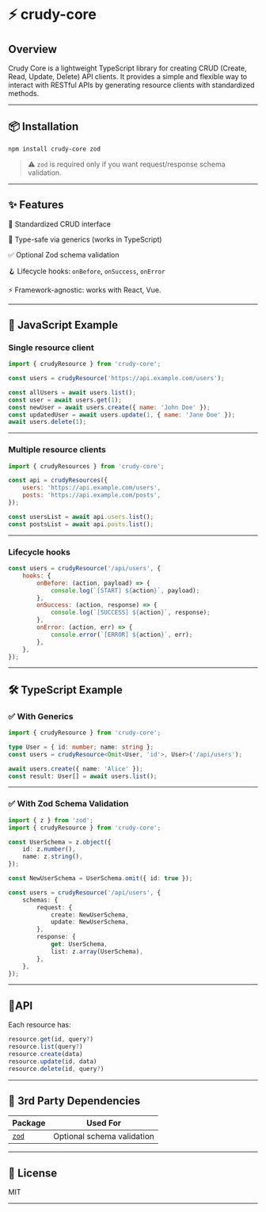 # ⚡ crudy-core

## Overview
Crudy Core is a lightweight TypeScript library for creating CRUD (Create, Read, Update, Delete) API clients. It provides a simple and flexible way to interact with RESTful APIs by generating resource clients with standardized methods.

---

## 📦 Installation
```bash
npm install crudy-core zod
```
> ⚠️ `zod` is required only if you want request/response schema validation.

---

## ✨ Features

🔄 Standardized CRUD interface

🧠 Type-safe via generics (works in TypeScript)

✅ Optional Zod schema validation

🪝 Lifecycle hooks: `onBefore`, `onSuccess`, `onError`

⚡ Framework-agnostic: works with React, Vue.

---

## 🧪 JavaScript Example

### Single resource client

```js
import { crudyResource } from 'crudy-core';

const users = crudyResource('https://api.example.com/users');

const allUsers = await users.list();
const user = await users.get(1);
const newUser = await users.create({ name: 'John Doe' });
const updatedUser = await users.update(1, { name: 'Jane Doe' });
await users.delete(1);
```
---

### Multiple resource clients

```javascript
import { crudyResources } from 'crudy-core';

const api = crudyResources({
    users: 'https://api.example.com/users',
    posts: 'https://api.example.com/posts',
});

const usersList = await api.users.list();
const postsList = await api.posts.list();
```

---

### Lifecycle hooks

```javascript
const users = crudyResource('/api/users', {
    hooks: {
        onBefore: (action, payload) => {
            console.log(`[START] ${action}`, payload);
        },
        onSuccess: (action, response) => {
            console.log(`[SUCCESS] ${action}`, response);
        },
        onError: (action, err) => {
            console.error(`[ERROR] ${action}`, err);
        },
    },
});
```
---

## 🛠 TypeScript Example

### ✅ With Generics
```ts
import { crudyResource } from 'crudy-core';

type User = { id: number; name: string };
const users = crudyResource<Omit<User, 'id'>, User>('/api/users');

await users.create({ name: 'Alice' });
const result: User[] = await users.list();
```
---

### ✅ With Zod Schema Validation
```ts
import { z } from 'zod';
import { crudyResource } from 'crudy-core';

const UserSchema = z.object({
    id: z.number(),
    name: z.string(),
});

const NewUserSchema = UserSchema.omit({ id: true });

const users = crudyResource('/api/users', {
    schemas: {
        request: {
            create: NewUserSchema,
            update: NewUserSchema,
        },
        response: {
            get: UserSchema,
            list: z.array(UserSchema),
        },
    },
});
```
---

## 🔌API
Each resource has:

```ts
resource.get(id, query?)
resource.list(query?)
resource.create(data)
resource.update(id, data)
resource.delete(id, query?)
```
---

## 🔗 3rd Party Dependencies

<div>
    <table>
        <thead>
            <tr>
                <th>Package</th>
                <th>Used For</th>
            </tr>
        </thead>
        <tbody>
            <tr>
                <td>
                    <a rel="noopener" target="_new" href="https://github.com/colinhacks/zod">
                        <code>zod</code>
                    </a>
                </td>
                <td>Optional schema validation</td>
            </tr>
        </tbody>
    </table>
</div>

---

## 🪪 License

MIT

---